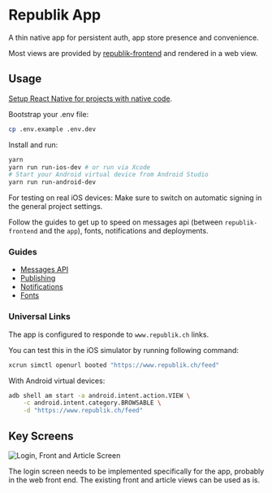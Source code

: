 # Republik App

A thin native app for persistent auth, app store presence and convenience.

Most views are provided by [republik-frontend](https://github.com/orbiting/republik-frontend) and rendered in a web view.

## Usage

[Setup React Native for projects with native code](https://facebook.github.io/react-native/docs/getting-started.html).

Bootstrap your .env file:

```bash
cp .env.example .env.dev
```

Install and run:

```bash
yarn
yarn run run-ios-dev # or run via Xcode
# Start your Android virtual device from Android Studio
yarn run run-android-dev
```

For testing on real iOS devices: Make sure to switch on automatic signing in the general project settings.

Follow the guides to get up to speed on messages api (between `republik-frontend` and the `app`), fonts, notifications and deployments.

### Guides

* [Messages API](docs/messages.md)
* [Publishing](docs/publishing.md)
* [Notifications](docs/notifications.md)
* [Fonts](docs/fonts.md)

### Universal Links

The app is configured to responde to `www.republik.ch` links.

You can test this in the iOS simulator by running following command:

```bash
xcrun simctl openurl booted "https://www.republik.ch/feed"
```

With Android virtual devices:

```bash
adb shell am start -a android.intent.action.VIEW \
    -c android.intent.category.BROWSABLE \
    -d "https://www.republik.ch/feed"
```

## Key Screens

![Login, Front and Article Screen](docs/keyscreens.svg)

The login screen needs to be implemented specifically for the app, probably in the web front end. The existing front and article views can be used as is.


